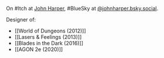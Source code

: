 On #Itch at [John Harper](https://johnharper.itch.io/), #BlueSky at [@johnharper.bsky.social](https://bsky.app/profile/johnharper.bsky.social).

Designer of:
- [[World of Dungeons (2012)]]
- [[Lasers & Feelings (2013)]]
- [[Blades in the Dark (2016)]]
- [[AGON 2e (2020)]]
